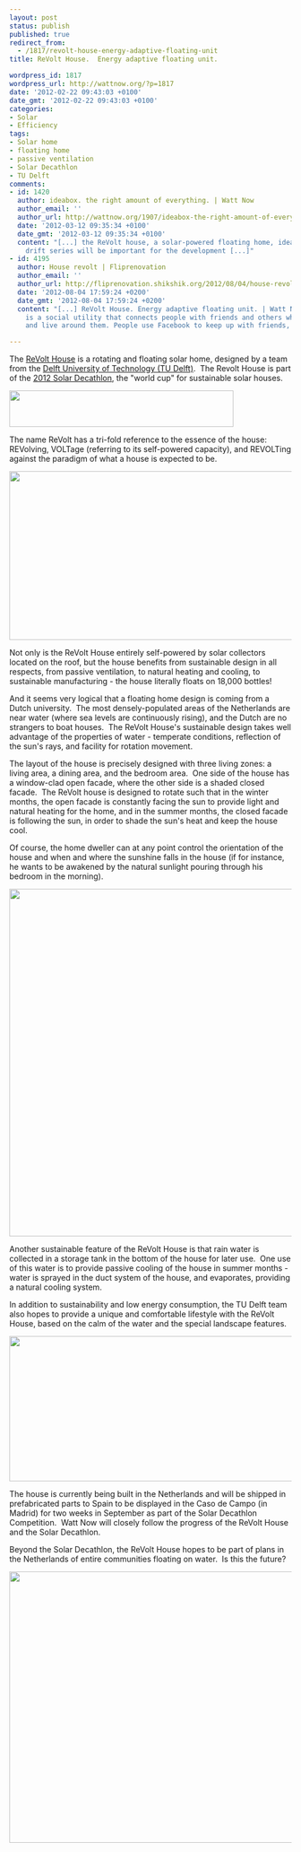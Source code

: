 ```yaml
---
layout: post
status: publish
published: true
redirect_from:
  - /1817/revolt-house-energy-adaptive-floating-unit
title: ReVolt House.  Energy adaptive floating unit.

wordpress_id: 1817
wordpress_url: http://wattnow.org/?p=1817
date: '2012-02-22 09:43:03 +0100'
date_gmt: '2012-02-22 09:43:03 +0100'
categories:
- Solar
- Efficiency
tags:
- Solar home
- floating home
- passive ventilation
- Solar Decathlon
- TU Delft
comments:
- id: 1420
  author: ideabox. the right amount of everything. | Watt Now
  author_email: ''
  author_url: http://wattnow.org/1907/ideabox-the-right-amount-of-everything
  date: '2012-03-12 09:35:34 +0100'
  date_gmt: '2012-03-12 09:35:34 +0100'
  content: "[...] the ReVolt house, a solar-powered floating home, ideabox&#8217;s
    drift series will be important for the development [...]"
- id: 4195
  author: House revolt | Fliprenovation
  author_email: ''
  author_url: http://fliprenovation.shikshik.org/2012/08/04/house-revolt/
  date: '2012-08-04 17:59:24 +0200'
  date_gmt: '2012-08-04 17:59:24 +0200'
  content: "[...] ReVolt House. Energy adaptive floating unit. | Watt NowFacebook
    is a social utility that connects people with friends and others who work , study
    and live around them. People use Facebook to keep up with friends, &#8230; [...]"

---
```

<p>The&nbsp;<a href="http://www.revolthouse.com/">ReVolt House</a>&nbsp;is a rotating and floating solar home, designed by a team from the <a href="http://home.tudelft.nl/">Delft University of Technology (TU Delft)</a>. &nbsp;The Revolt House is part of the&nbsp;<a href="http://www.sdeurope.org/?page_id=779&amp;lang=en">2012 Solar Decathlon</a>, the "world cup" for sustainable solar houses.</p>
<p><a href="http://www.revolthouse.com/"><img class="alignnone size-full wp-image-1819" title="Revolt-logo" src="{{ 'assets/from-wordpress/uploads/2012/02/Revolt-logo.jpg' | relative_url }}" alt="" width="400" height="65" /></a></p>
<p>The name ReVolt has a tri-fold reference to the essence of the house: REVolving, VOLTage (referring to its self-powered capacity), and REVOLTing against the paradigm of what a house is expected to be.</p>
<p><a href="http://www.revolthouse.com/"><img class=" wp-image-1820 " title="revolt - house" src="{{ 'assets/from-wordpress/uploads/2012/02/revolt-house.jpg' | relative_url }}" alt="" width="672" height="301" /></a></p>
<p>Not only is the ReVolt House entirely self-powered by solar collectors located on the roof, but the house benefits from sustainable design in all respects, from passive ventilation, to natural heating and cooling, to sustainable manufacturing - the house literally floats on 18,000 bottles!</p>
<p>And it seems very logical that a floating home design is coming from a Dutch university. &nbsp;The most densely-populated areas of the Netherlands are near water (where sea levels are continuously rising), and the Dutch are no strangers to boat houses. &nbsp;The ReVolt House's sustainable design takes well advantage of the properties of water - temperate conditions, reflection of the sun's rays, and facility for rotation movement.</p>
<p>The layout of the house is precisely designed with three living zones: a living area, a dining area, and the bedroom area. &nbsp;One side of the house has a window-clad open facade, where the other side is a shaded closed facade. &nbsp;The ReVolt house is designed to rotate such that in the winter months, the open facade is constantly facing the sun to provide light and natural heating for the home, and in the summer months, the closed facade is following the sun, in order to shade the sun's heat and keep the house cool.</p>
<p>Of course, the home dweller can at any point control the orientation of the house and when and where the sunshine falls in the house (if for instance, he wants to be awakened by the natural sunlight pouring through his bedroom in the morning).</p>
<p><a href="http://www.revolthouse.com/design/"><img class=" wp-image-1821 " title="Image converted using ifftoany" src="{{ 'assets/from-wordpress/uploads/2012/02/revolt-floorplan.jpg' | relative_url }}" alt="" width="620" height="620" /></a></p>
<p>Another sustainable feature of the ReVolt House is that rain water is collected in a storage tank in the bottom of the house for later use. &nbsp;One use of this water is to provide passive cooling of the house in summer months - water is sprayed in the duct system of the house, and evaporates, providing a natural cooling system.</p>
<p>In addition to sustainability and low energy consumption, the TU Delft team also hopes to provide a unique and comfortable lifestyle with the ReVolt House, based on the calm of the water and the special landscape features.</p>
<p><a href="http://www.revolthouse.com/design/"><img class=" wp-image-1822  " title="Image converted using ifftoany" src="{{ 'assets/from-wordpress/uploads/2012/02/revolt-interior-picture-2.jpg' | relative_url }}" alt="" width="922" height="259" /></a></p>
<p>The house is currently being built in the Netherlands and will be shipped in prefabricated parts to Spain to be displayed in the Caso de Campo (in Madrid) for two weeks in September as part of the Solar Decathlon Competition. &nbsp;Watt Now will closely follow the progress of the ReVolt House and the Solar Decathlon.</p>
<p>Beyond the Solar Decathlon, the ReVolt House hopes to be part of plans in the Netherlands of entire communities floating on water. &nbsp;Is this the future?</p>
<p><a href="http://www.revolthouse.com/design/"><img class=" wp-image-1823   " title="revolt - harbor setting2" src="{{ 'assets/from-wordpress/uploads/2012/02/revolt-harbor-setting2.jpg' | relative_url }}" alt="" width="860" height="484" /></a></p>
<p></p>

